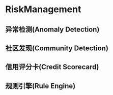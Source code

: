 # RiskManagement
## 异常检测(Anomaly Detection)
## 社区发现(Community Detection)
## 信用评分卡(Credit Scorecard)
## 规则引擎(Rule Engine)